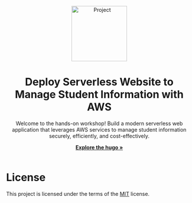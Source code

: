 <p align="center">
	<img loading="lazy" src="../static/images/system-architecture-overview" alt="Project" height="150">
</p>

<h1 align="center">Deploy Serverless Website to Manage Student Information with AWS</h1>

<p align="center">
	Welcome to the hands-on workshop!
  Build a modern serverless web application that leverages AWS services to manage student information securely, efficiently, and cost-effectively.
<p>

<p align="center">
  <a href="https://nguyentribaothang.github.io/" rel="dofollow" target="blank"><strong>Explore the hugo »</strong></a>
	<br/>
	<br/>
</p>

# License

<p align="justify">

This project is licensed under the terms of the [MIT](LICENSE) license.

</p>
